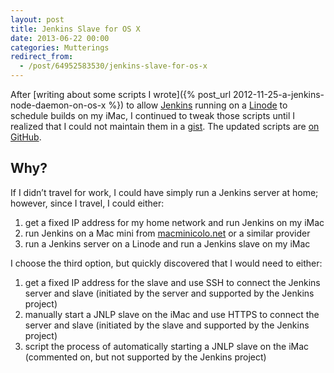```yaml
---
layout: post
title: Jenkins Slave for OS X
date: 2013-06-22 00:00
categories: Mutterings
redirect_from:
  - /post/64952583530/jenkins-slave-for-os-x
---
```

After [writing about some scripts I wrote]({% post_url 2012-11-25-a-jenkins-node-daemon-on-os-x %}) to allow [Jenkins](http://jenkins-ci.org/) running on a [Linode](http://www.linode.com/?r=b70e8c306162d25af8a47771c9226cdedf99e94a) to schedule builds on my iMac, I continued to tweak those scripts until I realized that I could not maintain them in a [gist](https://help.github.com/articles/creating-gists). The updated scripts are [on GitHub](https://github.com/rhwood/jenkins-slave-osx).

## Why?

If I didn&rsquo;t travel for work, I could have simply run a Jenkins server at home; however, since I travel, I could either:

1. get a fixed IP address for my home network and run Jenkins on my iMac
2. run Jenkins on a Mac mini from [macminicolo.net](http://www.macminicolo.net) or a similar provider
3. run a Jenkins server on a Linode and run a Jenkins slave on my iMac

I choose the third option, but quickly discovered that I would need to either:

1. get a fixed IP address for the slave and use SSH to connect the Jenkins server and slave (initiated by the server and supported by the Jenkins project)
2. manually start a JNLP slave on the iMac and use HTTPS to connect the server and slave (initiated by the slave and supported by the Jenkins project)
3. script the process of automatically starting a JNLP slave on the iMac (commented on, but not supported by the Jenkins project)
